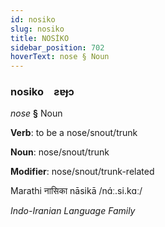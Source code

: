 ```yaml
---
id: nosiko
slug: nosiko
title: NOSİKO
sidebar_position: 702
hoverText: nose § Noun
---
```


### nosiko&emsp;<span kind="abugida">ƨɐɟɔ</span>

*nose* **§** Noun

**Verb**: to be a nose/snout/trunk

**Noun**: nose/snout/trunk

**Modifier**: nose/snout/trunk-related

Marathi नासिका nāsikā /nɑ́ː.si.kɑː/

*Indo-Iranian Language Family*